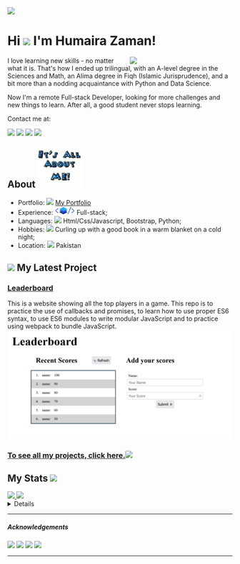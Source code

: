 <img src="https://github.com/qwibbler/qwibbler/blob/main/Humaira%20Zaman.png">

# Hi <img src="http://static.skaip.org/img/emoticons/180x180/f6fcff/hi.gif" width="30"> I'm Humaira Zaman!
<img align='right' src="https://foundr.com/wp-content/uploads/2018/01/order-fulfillment-ecommerce-foundr-blog.jpg" width="230">
I love learning new skills - no matter what it is. That's how I ended up trilingual, with an A-level degree in the Sciences and Math, an Alima degree in Fiqh (Islamic Jurisprudence), and a bit more than a nodding acquaintance with Python and Data Science. 

Now I'm a remote Full-stack Developer, looking for more challenges and new things to learn. After all, a good student never stops learning.

Contact me at:

[<img src="https://img.shields.io/badge/-hmemaz@gmail.com-EA4335?logo=Gmail&logoColor=white&style=plastic">](hmemaz@gmail.com)
[<img src="https://img.shields.io/badge/-Humaira%20Zaman-0A66C2?logo=LinkedIn&logoColor=white&style=plastic">](https://www.linkedin.com/in/hmemaz1994/)
[<img src="https://img.shields.io/badge/-%40hmemaz-1DA1F2?logo=twitter&logoColor=white&style=plastic">](https://twitter.com/hmemaz) 
[<img src="https://img.shields.io/badge/-Humaira%20Zaman-white?logo=AngelList&logoColor=black&style=plastic">](https://angel.co/u/humaira-zaman)

## About ![Me](./about-ME-small-slow.gif)

- Portfolio: <img src="http://sr.photos1.fotosearch.com/bthumb/CSP/CSP677/k21578258.jpg" width="20"> [My Portfolio](https://qwibbler.github.io/my-portfolio/)
- Experience: ![](./fullstack-small.png) Full-stack;
- Languages: <img src="https://thumbs.dreamstime.com/t/programming-languages-set-icons-vector-illustration-design-programming-languages-set-icons-110589824.jpg" width="20"> Html/Css/Javascript, Bootstrap, Python;
- Hobbies: <img src="https://www.bookwormlibrary.us/graphics/bworm1.gif" width="30"> Curling up with a good book in a warm blanket on a cold night;
- Location: <img src="https://powerobjects.com/wp-content/uploads/2016/08/PowerMap.png" width="20"> Pakistan

## <img src="http://sr.photos2.fotosearch.com/bthumb/CSP/CSP992/k14235676.jpg" width="70"> My Latest Project

### [Leaderboard](https://qwibbler.github.io/leaderboard/dist/)
This is a website showing all the top players in a game. This repo is to practice the use of callbacks and promises, to learn how to use proper ES6 syntax, to use ES6 modules to write modular JavaScript and to practice using webpack to bundle JavaScript. 
[<img src="https://github.com/qwibbler/leaderboard/blob/wireframe/Screenshot2.png" width="500">](https://qwibbler.github.io/todo-list/)

### [To see all my projects, click here.<img src="https://t3.ftcdn.net/jpg/00/36/59/32/160_F_36593253_QsYASC8u4ZpwhdCFqU1innOVZtktNaLd.jpg" width="40">](https://qwibbler.github.io/my-portfolio/)

## My Stats <img src="https://www.myzone.org/hs-fs/hubfs/Myzone_August2019/icons/nps-score.png" width="70">

<a href="https://github.com/qwibbler">
  <img height="180em" src="https://github-readme-stats.vercel.app/api?username=qwibbler&theme=buefy&show_icons=true" />
  <img height="180em" src="https://github-readme-stats.vercel.app/api/top-langs/?username=qwibbler&theme=buefy&layout=compact" />
</a>

<details>

[![GitHub Streak](https://github-readme-streak-stats.herokuapp.com?user=qwibbler&theme=midnight-purple&date_format=M%20j%5B%2C%20Y%5D&background=FFFFFF&fire=FF9041&stroke=E362D6&ring=A13AA3&dates=B545B2&sideNums=B545B2&currStreakNum=DD2BD4&currStreakLabel=DD2BD4)](https://git.io/streak-stats)

[![trophy](https://github-profile-trophy.vercel.app/?username=qwibbler&margin-w=15)](https://github.com/ryo-ma/github-profile-trophy)

[![Ashutosh's github activity graph](https://activity-graph.herokuapp.com/graph?username=qwibbler&bg_color=white)](https://github.com/ashutosh00710/github-readme-activity-graph)

![visitor badge](https://visitor-badge.glitch.me/badge?page_id=qwibbler.visitor-badge&left_color=purple&right_color=blue&left_text=Hello%20Visitors!)
</details>

---
##### Acknowledgements

[<img src="https://img.shields.io/badge/Stats-anuraghazra-blueviolet">](https://github.com/anuraghazra/github-readme-stats)
[<img src="https://img.shields.io/badge/Streak-denvercoder1-blue">](https://github.com/denvercoder1/github-readme-streak-stats)
[<img src="https://img.shields.io/badge/Trophies-ryo--ma-blueviolet">](https://github.com/ryo-ma/github-profile-trophy)
[<img src="https://img.shields.io/badge/Graph-Ashutosh00710-blue">](https://github.com/Ashutosh00710/github-readme-activity-graph)

---

<!--
**qwibbler/qwibbler** is a ✨ _special_ ✨ repository because its `README.md` (this file) appears on your GitHub profile.

Here are some ideas to get you started:

- 🔭 I’m currently working on ...
- 🌱 I’m currently learning ...
- 👯 I’m looking to collaborate on ...
- 🤔 I’m looking for help with ...
- 💬 Ask me about ...
- 📫 How to reach me: ...
- 😄 Pronouns: ...
- ⚡ Fun fact: ...
-->
